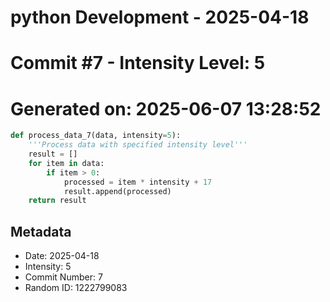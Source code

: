 ﻿# python Development - 2025-04-18
# Commit #7 - Intensity Level: 5
# Generated on: 2025-06-07 13:28:52
```python
def process_data_7(data, intensity=5):
    '''Process data with specified intensity level'''
    result = []
    for item in data:
        if item > 0:
            processed = item * intensity + 17
            result.append(processed)
    return result
```
## Metadata
- Date: 2025-04-18
- Intensity: 5
- Commit Number: 7
- Random ID: 1222799083
